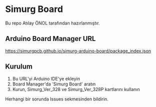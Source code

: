 # Simurg Board

Bu repo Atılay ÖNOL tarafından hazırlanmıştır.

## Arduino Board Manager URL
https://simurgpcb.github.io/simurg-arduino-board/package_index.json

## Kurulum
1. Bu URL'yi Arduino IDE'ye ekleyin
2. Board Manager'da 'Simurg Board' aratın
3. Kurun, Simurg_Ver_328 ve Simurg_Ver_328P kartlarını kullanın

Herhangi bir sorunda Issues sekmesinden bildirin.
